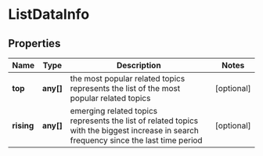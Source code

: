 # ListDataInfo

## Properties

| Name | Type | Description | Notes |
|------------ | ------------- | ------------- | -------------|
**top** | **any[]** | the most popular related topics<br>represents the list of the most popular related topics |[optional]|
**rising** | **any[]** | emerging related topics<br>represents the list of related topics with the biggest increase in search frequency since the last time period |[optional]|